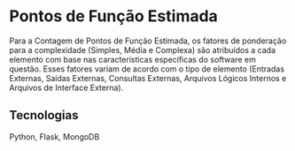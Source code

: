 # Pontos de Função Estimada

Para a Contagem de Pontos de Função Estimada, os fatores de ponderação para a complexidade (Simples, Média e Complexa) são atribuídos a cada elemento com base nas características específicas do software em questão. Esses fatores variam de acordo com o tipo de elemento (Entradas Externas, Saídas Externas, Consultas Externas, Arquivos Lógicos Internos e Arquivos de Interface Externa).

## Tecnologias

Python, Flask, MongoDB